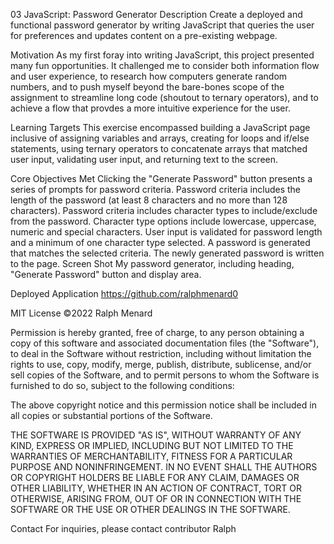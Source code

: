 03 JavaScript: Password Generator
Description
Create a deployed and functional password generator by writing JavaScript that queries the user for preferences and updates content on a pre-existing webpage.

Motivation
As my first foray into writing JavaScript, this project presented many fun opportunities. It challenged me to consider both information flow and user experience, to research how computers generate random numbers, and to push myself beyond the bare-bones scope of the assignment to streamline long code (shoutout to ternary operators), and to achieve a flow that provdes a more intuitive experience for the user.

Learning Targets
This exercise encompassed building a JavaScript page inclusive of assigning variables and arrays, creating for loops and if/else statements, using ternary operators to concatenate arrays that matched user input, validating user input, and returning text to the screen.

Core Objectives Met
Clicking the "Generate Password" button presents a series of prompts for password criteria.
Password criteria includes the length of the password (at least 8 characters and no more than 128 characters).
Password criteria includes character types to include/exclude from the password.
Character type options include lowercase, uppercase, numeric and special characters.
User input is validated for password length and a minimum of one character type selected.
A password is generated that matches the selected criteria.
The newly generated password is written to the page.
Screen Shot
My password generator, including heading, "Generate Password" button and display area.

Deployed Application
https://github.com/ralphmenard0

MIT License
©2022 Ralph Menard

Permission is hereby granted, free of charge, to any person obtaining a copy of this software and associated documentation files (the "Software"), to deal in the Software without restriction, including without limitation the rights to use, copy, modify, merge, publish, distribute, sublicense, and/or sell copies of the Software, and to permit persons to whom the Software is furnished to do so, subject to the following conditions:

The above copyright notice and this permission notice shall be included in all copies or substantial portions of the Software.

THE SOFTWARE IS PROVIDED "AS IS", WITHOUT WARRANTY OF ANY KIND, EXPRESS OR IMPLIED, INCLUDING BUT NOT LIMITED TO THE WARRANTIES OF MERCHANTABILITY, FITNESS FOR A PARTICULAR PURPOSE AND NONINFRINGEMENT. IN NO EVENT SHALL THE AUTHORS OR COPYRIGHT HOLDERS BE LIABLE FOR ANY CLAIM, DAMAGES OR OTHER LIABILITY, WHETHER IN AN ACTION OF CONTRACT, TORT OR OTHERWISE, ARISING FROM, OUT OF OR IN CONNECTION WITH THE SOFTWARE OR THE USE OR OTHER DEALINGS IN THE SOFTWARE.

Contact
For inquiries, please contact contributor Ralph

